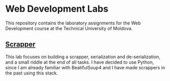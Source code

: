 # Web Development Labs 
This repository contains the laboratory assignments for the Web Development course at the Technical University of Moldova.
## [Scrapper](https://github.com/Flexksx/WebDevelopmentLabs/tree/main/Scrapper)
This lab focuses on building a scrapper, serialization and de-serialization, and a small riddle at the end of all tasks.
I have decided to use Python, since I am already familiar with BeatifulSoup4 and I have made scrappers in the past using this stack.
